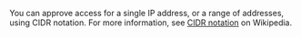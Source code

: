 You can approve access for a single IP address, or a range of addresses, using CIDR notation. For more information, see [CIDR notation](https://en.wikipedia.org/wiki/Classless_Inter-Domain_Routing#CIDR_notation) on Wikipedia.
